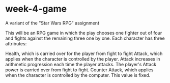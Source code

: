 # week-4-game
A variant of the "Star Wars RPG" assignment


This will be an RPG game in which the play chooses one fighter out of four and fights against the remaining three one by one. Each character has three attributes:

Health, which is carried over for the player from fight to fight
Attack, which applies when the character is controlled by the player. Attack increases in arithmetic progression each time the player attacks. The player's Attack power is carried over from fight to fight.
Counter Attack, which applies when the character is controlled by the computer. This value is fixed.
